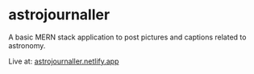 ﻿# astrojournaller
A basic MERN stack application to post pictures and captions related to astronomy.

Live at: [astrojournaller.netlify.app](astrojournaller.netlify.app)

